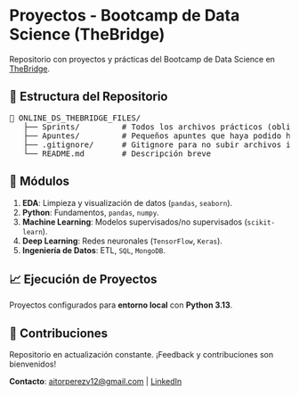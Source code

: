 <h1>Proyectos - Bootcamp de Data Science (TheBridge)</h1>

<p>Repositorio con proyectos y prácticas del Bootcamp de Data Science en <a href="https://thebridge.tech/">TheBridge</a>.</p>

<h2>📑 Estructura del Repositorio</h2>

<pre>
📂 ONLINE_DS_THEBRIDGE_FILES/
   ├── Sprints/         # Todos los archivos prácticos (obligatorios y de repaso)
   ├── Apuntes/         # Pequeños apuntes que haya podido hacer
   ├── .gitignore/      # Gitignore para no subir archivos innecesarios
   └── README.md        # Descripción breve
</pre>

<h2>🧠 Módulos</h2>
<ol>
    <li><strong>EDA</strong>: Limpieza y visualización de datos (<code>pandas</code>, <code>seaborn</code>).</li>
    <li><strong>Python</strong>: Fundamentos, <code>pandas</code>, <code>numpy</code>.</li>
    <li><strong>Machine Learning</strong>: Modelos supervisados/no supervisados (<code>scikit-learn</code>).</li>
    <li><strong>Deep Learning</strong>: Redes neuronales (<code>TensorFlow</code>, <code>Keras</code>).</li>
    <li><strong>Ingeniería de Datos</strong>: ETL, <code>SQL</code>, <code>MongoDB</code>.</li>
</ol>

<h2>📈 Ejecución de Proyectos</h2>

<p>Proyectos configurados para <strong>entorno local</strong> con <strong>Python 3.13</strong>.</p>

<h2>🤝 Contribuciones</h2>

<p>Repositorio en actualización constante. ¡Feedback y contribuciones son bienvenidos!</p>

<p><strong>Contacto</strong>: <a href="mailto:aitorperezv12@gmail.com">aitorperezv12@gmail.com</a> | <a href="https://www.linkedin.com/in/aitor-perez/">LinkedIn</a></p>
